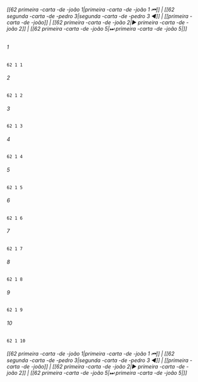 
###### [[62 primeira -carta -de -joão 1|primeira -carta -de -joão 1 ⏮]] | [[62 segunda -carta -de -pedro 3|segunda -carta -de -pedro 3 ◀]] | [[primeira -carta -de -joão]] | [[62 primeira -carta -de -joão 2|▶ primeira -carta -de -joão 2]] | [[62 primeira -carta -de -joão 5|⏭ primeira -carta -de -joão 5|]]

###### 1
``` verse
62 1 1 
```
###### 2
``` verse
62 1 2 
```
###### 3
``` verse
62 1 3 
```
###### 4
``` verse
62 1 4 
```
###### 5
``` verse
62 1 5 
```
###### 6
``` verse
62 1 6 
```
###### 7
``` verse
62 1 7 
```
###### 8
``` verse
62 1 8 
```
###### 9
``` verse
62 1 9 
```
###### 10
``` verse
62 1 10 
```

###### [[62 primeira -carta -de -joão 1|primeira -carta -de -joão 1 ⏮]] | [[62 segunda -carta -de -pedro 3|segunda -carta -de -pedro 3 ◀]] | [[primeira -carta -de -joão]] | [[62 primeira -carta -de -joão 2|▶ primeira -carta -de -joão 2]] | [[62 primeira -carta -de -joão 5|⏭ primeira -carta -de -joão 5|]]

